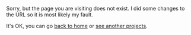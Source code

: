 Sorry, but the page you are visiting does not exist.
I did some changes to the URL so it is most likely my fault.

It's OK, you can go [back to home](https://mufidu.com) or [see another projects](https://mufidu.com/projects).
